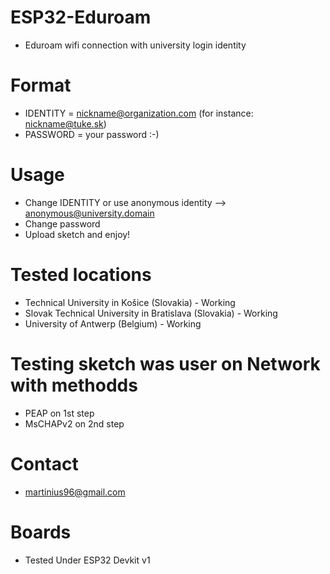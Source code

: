 # ESP32-Eduroam
* Eduroam wifi connection with university login identity

# Format
* IDENTITY = nickname@organization.com (for instance: nickname@tuke.sk)
* PASSWORD = your password :-)

# Usage
* Change IDENTITY or use anonymous identity --> anonymous@university.domain
* Change password
* Upload sketch and enjoy!

# Tested locations
* Technical University in Košice (Slovakia) - Working
* Slovak Technical University in Bratislava (Slovakia) - Working
* University of Antwerp (Belgium) - Working

# Testing sketch was user on Network with methodds
* PEAP on 1st step
* MsCHAPv2 on 2nd step

# Contact
* martinius96@gmail.com

# Boards
* Tested Under ESP32 Devkit v1
